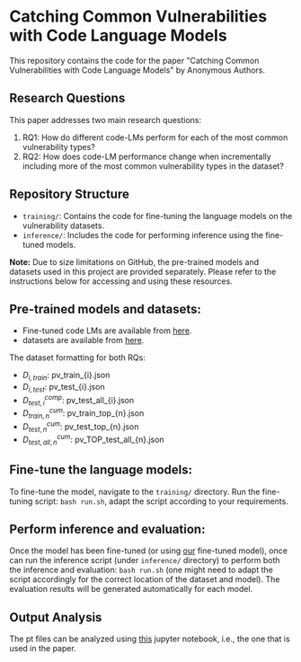 # Catching Common Vulnerabilities with Code Language Models

This repository contains the code for the paper "Catching Common Vulnerabilities with Code Language Models" by Anonymous Authors.

## Research Questions

This paper addresses two main research questions:

1. RQ1: How do different code-LMs perform for each of the most common vulnerability types?
2. RQ2: How does code-LM performance change when incrementally including more of the most common vulnerability types in the dataset?

## Repository Structure

- `training/`: Contains the code for fine-tuning the language models on the vulnerability datasets.
- `inference/`: Includes the code for performing inference using the fine-tuned models.

**Note:** Due to size limitations on GitHub, the pre-trained models and datasets used in this project are provided separately. Please refer to the instructions below for accessing and using these resources.

## Pre-trained models and datasets:
- Fine-tuned code LMs are available from [here](https://drive.google.com/drive/folders/1wBVmRHghSiFXBKS2KU-CnA6wZezuFmMF?usp=sharing).
- datasets are available from [here](https://drive.google.com/drive/folders/1ki37wIXczktydHkW3Wmih852FAefatki?usp=sharing).

The dataset formatting for both RQs: 
- $`D_{i,train}`$: pv_train_{i}.json
- $`D_{i,test}`$: pv_test_{i}.json
- $`D_{test,i}^{comp}`$: pv_test_all_{i}.json
- $`D_{train,n}^{cum}`$: pv_train_top_{n}.json
- $`D_{test,n}^{cum}`$: pv_test_top_{n}.json
- $`D_{test,all,n}^{cum}`$: pv_TOP_test_all_{n}.json

## Fine-tune the language models:
To fine-tune the model, navigate to the `training/` directory. Run the fine-tuning script: `bash run.sh`, adapt the script according to your requirements.

## Perform inference and evaluation:
Once the model has been fine-tuned (or using [our](https://drive.google.com/drive/folders/1wBVmRHghSiFXBKS2KU-CnA6wZezuFmMF?usp=sharing) fine-tuned model), once can run the inference script (under `inference/` directory) to perform both the inference and evaluation: `bash run.sh` (one might need to adapt the script accordingly for the correct location of the dataset and model). The evaluation results will be generated automatically for each model.

## Output Analysis
The pt files can be analyzed using [this](https://github.com/syafiq/commonvul/blob/main/inference/calculate.ipynb) jupyter notebook, i.e., the one that is used in the paper.
